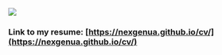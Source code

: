 ![](https://travis-ci.org/NexGenUA/cv.svg?branch=gh-pages)

### Link to my resume: [https://nexgenua.github.io/cv/](https://nexgenua.github.io/cv/)
